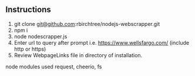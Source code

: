 ## Instructions

1. git clone git@github.com:rbirchtree/nodejs-webscrapper.git
2. npm i
3. node nodescrapper.js
4. Enter url to query after prompt i.e. https://www.wellsfargo.com/ (include http or https)
5. Review WebpageLinks file in directory of installation. 

node modules used request, cheerio, fs